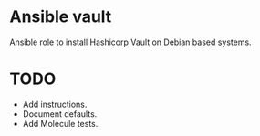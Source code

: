 # Ansible vault
Ansible role to install Hashicorp Vault on Debian based systems.

# TODO
* Add instructions.
* Document defaults.
* Add Molecule tests.
